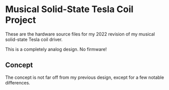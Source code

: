# Musical Solid-State Tesla Coil Project
These are the hardware source files for my 2022 revision of my musical solid-state Tesla coil driver. 

This is a completely analog design. No firmware!

## Concept
The concept is not far off from my previous design, except for a few notable differences.